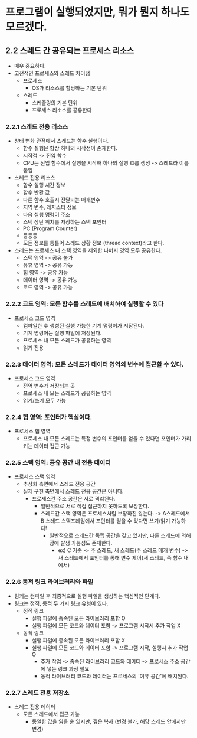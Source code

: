 # 프로그램이 실행되었지만, 뭐가 뭔지 하나도 모르겠다.

## 2.2 스레드 간 공유되는 프로세스 리소스
- 매우 중요하다.
- 고전적인 프로세스와 스레드 차이점
    - 프로세스
        - OS가 리소스를 할당하는 기본 단위
    - 스레드
        - 스케줄링의 기본 단위
        - 프로세스 리소스를 공유한다

### 2.2.1 스레드 전용 리소스
- 상태 변화 관점에서 스레드는 함수 실행이다.
    - 함수 실행은 항상 하나의 시작점이 존재한다.
    - 시작점 -> 진입 함수
    - CPU는 진입 함수에서 실행을 시작해 하나의 실행 흐름 생성 -> 스레드라 이름 붙임
- 스레드 전용 리소스
    - 함수 실행 시간 정보
    - 함수 반환 값
    - 다른 함수 호출시 전달되는 매개변수
    - 지역 변수, 레지스터 정보
    - 다음 실행 명령어 주소
    - 스택 상단 위치를 저장하는 스택 포인터
    - PC (Program Counter)
    - 등등등
    - 모든 정보를 통틀어 스레드 상황 정보 (thread context)라고 한다.
- 스레드는 프로세스 내 스택 영역을 제외한 나머지 영역 모두 공유한다.
    - 스택 영역 -> 공유 불가
    - 유휴 영역 -> 공유 가능
    - 힙 영역 -> 공유 가능
    - 데이터 영역 -> 공유 가능
    - 코드 영역 -> 공유 가능

### 2.2.2 코드 영역: 모든 함수를 스레드에 배치하여 실행할 수 있다
- 프로세스 코드 영역
    - 컴파일한 후 생성된 실행 가능한 기계 명령어가 저장된다.
    - 기계 명령어는 실행 파일에 저장된다.
    - 프로세스 내 모든 스레드가 공유하는 영역
    - 읽기 전용

### 2.2.3 데이터 영역: 모든 스레드가 데이터 영역의 변수에 접근할 수 있다.
- 프로세스 코드 영역
    - 전역 변수가 저장되는 곳
    - 프로세스 내 모든 스레드가 공유하는 영역
    - 읽기/쓰기 모두 가능

### 2.2.4 힙 영역: 포인터가 핵심이다.
- 프로세스 힙 영역
    - 프로세스 내 모든 스레드는 특정 변수의 포인터를 얻을 수 있다면 포인터가 가리키는 데이터 접근 가능

### 2.2.5 스택 영역: 공유 공간 내 전용 데이터
- 프로세스 스택 영역
    - 추상화 측면에서 스레드 전용 공간
    - 실제 구현 측면에서 스레드 전용 공간은 아니다.
        - 프로세스간 주소 공간은 서로 격리된다.
            - 일반적으로 서로 직접 접근하지 못하도록 보장한다.
            - 스레드간 스택 영역은 프로세스처럼 보장하진 않는다. -> A스레드에서 B 스레드 스택프레임에서 포인터를 얻을 수 있다면 쓰기/읽기 가능하다!
                - 일반적으로 스레드간 독립 공간을 갖고 있지만, 다른 스레드에 의해 장애 발생 가능성도 존재한다.
                    - ex) C 기준 -> 주 스레드, 새 스레드(주 스레드 매개 변수) -> 새 스레드에서 포인터를 통해 변수 제어(새 스레드, 즉 함수 내에서)

### 2.2.6 동적 링크 라이브러리와 파일
- 링커는 컴파일 후 최종적으로 실행 파일을 생성하는 핵심적인 단계다.
- 링크는 정적, 동적 두 가지 링크 유형이 있다.
    - 정적 링크
        - 실행 파일에 종속된 모든 라이브러리 포함 O
        - 실행 파일에 모든 코드와 데이터 포함 -> 프로그램 시작시 추가 작업 X
    - 동적 링크
        - 실행 파일에 종속된 모든 라이브러리 포함 X
        - 실행 파일에 모든 코드와 데이터 포함 -> 프로그램 시작, 실행시 추가 작업 O
            - 추가 작업 -> 종속된 라이브러리 코드와 데이터 -> 프로세스 주소 공간에 넣는 링크 과정 필요
            - 동적 라이브러리 코드와 데이터는 프로세스의 '여유 공간'에 배치된다.

### 2.2.7 스레드 전용 저장소
- 스레드 전용 데이터
    - 모든 스레드에서 접근 가능
        - 동일한 값을 읽을 순 있지만, 깊은 복사 (변경 불가, 해당 스레드 안에서만 변경)
